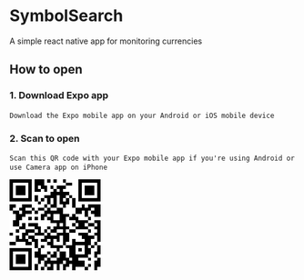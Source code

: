 # SymbolSearch
A simple react native app for monitoring currencies

## How to open

### 1. Download Expo app
    Download the Expo mobile app on your Android or iOS mobile device

### 2. Scan to open
    Scan this QR code with your Expo mobile app if you're using Android or use Camera app on iPhone




![Alt text](assets/qrcode.png?raw=true)